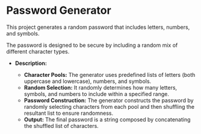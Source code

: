# Password Generator

This project generates a random password that includes letters, numbers, and symbols. 

The password is designed to be secure by including a random mix of different character types.

- **Description:**

    - **Character Pools:** The generator uses predefined lists of letters (both uppercase and lowercase), numbers, and symbols.
	- **Random Selection:** It randomly determines how many letters, symbols, and numbers to include within a specified range.
	- **Password Construction:** The generator constructs the password by randomly selecting characters from each pool and then shuffling the resultant list to ensure randomness.
	- **Output:** The final password is a string composed by concatenating the shuffled list of characters.